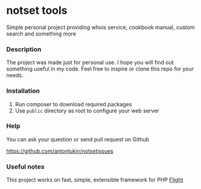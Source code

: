 # notset tools #

Simple personal project providing whois service, cookbook manual, custom search and something more

### Description ###

The project was made just for personal use. I hope you will find out something useful in my code. 
Feel free to inspire or clone this repo for your needs.

### Installation ###

1. Run composer to download required packages
2. Use `public` directory as root to configure your web server

### Help ###

You can ask your question or send pull request on Github

https://github.com/antonlukin/notsetissues

### Useful notes ###

This project works on fast, simple, extensible framework for PHP [Flight](https://github.com/mikecao/flight)
